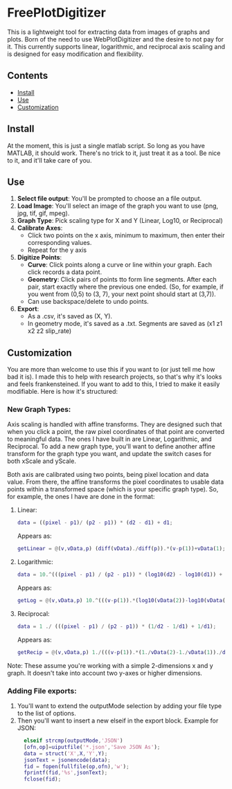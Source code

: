 # FreePlotDigitizer

This is a lightweight tool for extracting data from images of graphs and plots. Born of the need to use WebPlotDigitizer and the desire to not pay for it. This currently supports linear, logarithmic, and reciprocal axis scaling and is designed for easy modification and flexibility.

## Contents

- [Install](#Install)
- [Use](#Use)
- [Customization](#Customization)

## Install

At the moment, this is just a single matlab script. So long as you have MATLAB, it should work. There's no trick to it, just treat it as a tool. Be nice to it, and it'll take care of you.

## Use

1. **Select file output**: You'll be prompted to choose an a file output.
2. **Load Image**: You'll select an image of the graph you want to use (png, jpg, tif, gif, mpeg).
3. **Graph Type**: Pick scaling type for X and Y (Linear, Log10, or Reciprocal)
4. **Calibrate Axes**:
   - Click two points on the x axis, minimum to maximum, then enter their corresponding values.
   - Repeat for the y axis
5. **Digitize Points**:
   - **Curve**: Click points along a curve or line within your graph. Each click records a data point.
   - **Geometry**: Click pairs of points tto form line segments. After each pair, start exactly where the previous one        ended. (So, for example, if you went from (0,5) to (3, 7), your next point should start at (3,7)).
   - Can use backspace/delete to undo points.
6. **Export**:
   - As a .csv, it's saved as (X, Y).
   - In geometry mode, it's saved as a .txt. Segments are saved as (x1  z1  x2  z2  slip_rate)

## Customization

You are more than welcome to use this if you want to (or just tell me how bad it is). I made this to help with research projects, so that's why it's looks and feels frankensteined. If you want to add to this, I tried to make it easily modifiable. Here is how it's structured:

### New Graph Types:
Axis scaling is handled with affine transforms. They are designed such that when you click a point, the raw pixel coordinates of that point are converted to meaningful data. The ones I have built in are Linear, Logarithmic, and Reciprocal. To add a new graph type, you'll want to define another affine transform for the graph type you want, and update the switch cases for both xScale and yScale.

Both axis are calibrated using two points, being pixel location and data value. From there, the affine transforms the pixel coordinates to usable data points within a transformed space (which is your specific graph type). So, for example, the ones I have are done in the format:
  1. Linear:
     ```matlab
     data = ((pixel - p1)/ (p2 - p1)) * (d2 - d1) + d1;
     ```
     Appears as:
     ```matlab
     getLinear = @(v,vData,p) (diff(vData)./diff(p)).*(v-p(1))+vData(1);
     ```
  2. Logarithmic: 
     ```matlab
     data = 10.^(((pixel - p1) / (p2 - p1)) * (log10(d2) - log10(d1)) + log10(d1));
     ```
     Appears as:
     ```matlab
     getLog = @(v,vData,p) 10.^(((v-p(1)).*(log10(vData(2))-log10(vData(1)))./diff(p))+log10(vData(1)));
     ```
  3. Reciprocal:
     ```matlab
     data = 1 ./ (((pixel - p1) / (p2 - p1)) * (1/d2 - 1/d1) + 1/d1);
     ```
     Appears as:
     ```matlab
     getRecip = @(v,vData,p) 1./(((v-p(1)).*(1./vData(2)-1./vData(1))./diff(p))+1./vData(1));
     ```
Note: These assume you're working with a simple 2-dimensions x and y graph. It doesn't take into account two y-axes or higher dimensions.

### Adding File exports:

1. You'll want to extend the outputMode selection by adding your file type to the list of options.
2. Then you'll want to insert a new elseif in the export block.
   Example for JSON:
   ```matlab
     elseif strcmp(outputMode,'JSON')
     [ofn,op]=uiputfile('*.json','Save JSON As');
     data = struct('X',X,'Y',Y);
     jsonText = jsonencode(data);
     fid = fopen(fullfile(op,ofn),'w');
     fprintf(fid,'%s',jsonText);
     fclose(fid);
   ```
   
